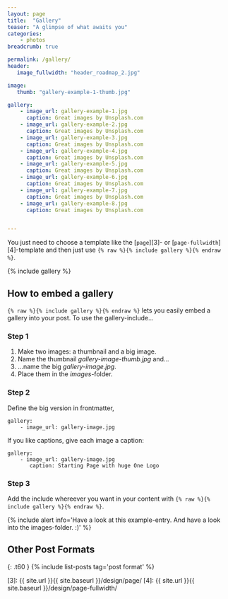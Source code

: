 ```yaml
---
layout: page
title:  "Gallery"
teaser: "A glimpse of what awaits you"
categories:
    - photos
breadcrumb: true

permalink: /gallery/
header:
   image_fullwidth: "header_roadmap_2.jpg"

image:
   thumb: "gallery-example-1-thumb.jpg"

gallery:
    - image_url: gallery-example-1.jpg
      caption: Great images by Unsplash.com
    - image_url: gallery-example-2.jpg
      caption: Great images by Unsplash.com
    - image_url: gallery-example-3.jpg
      caption: Great images by Unsplash.com
    - image_url: gallery-example-4.jpg
      caption: Great images by Unsplash.com
    - image_url: gallery-example-5.jpg
      caption: Great images by Unsplash.com
    - image_url: gallery-example-6.jpg
      caption: Great images by Unsplash.com
    - image_url: gallery-example-7.jpg
      caption: Great images by Unsplash.com
    - image_url: gallery-example-8.jpg
      caption: Great images by Unsplash.com


---
```

You just need to choose a template like the [`page`][3]- or [`page-fullwidth`][4]-template and then just use `{% raw %}{% include gallery %}{% endraw %}`.
<!--more-->

{% include gallery %}


## How to embed a gallery

`{% raw %}{% include gallery %}{% endraw %}` lets you easily embed a gallery into your post. To use the gallery-include...


### Step 1

1. Make two images: a thumbnail and a big image.
2. Name the thumbnail *gallery-image-thumb.jpg* and...
3. ...name the big *gallery-image.jpg*.
4. Place them in the *images*-folder.


### Step 2

Define the big version in frontmatter,  

~~~
gallery:
    - image_url: gallery-image.jpg
~~~

If you like captions, give each image a caption:

~~~
gallery:
    - image_url: gallery-image.jpg
       caption: Starting Page with huge One Logo
~~~

### Step 3

Add the include whereever you want in your content with `{% raw %}{% include gallery %}{% endraw %}`.

{% include alert info='Have a look at this example-entry. And have a look into the images-folder. :)' %}











## Other Post Formats
{: .t60 }
{% include list-posts tag='post format' %}



 [1]: http://foundation.zurb.com/docs/components/clearing.html
 [2]: http://foundation.zurb.com/docs/components/block_grid.html
 [3]: {{ site.url }}{{ site.baseurl }}/design/page/
 [4]: {{ site.url }}{{ site.baseurl }}/design/page-fullwidth/
